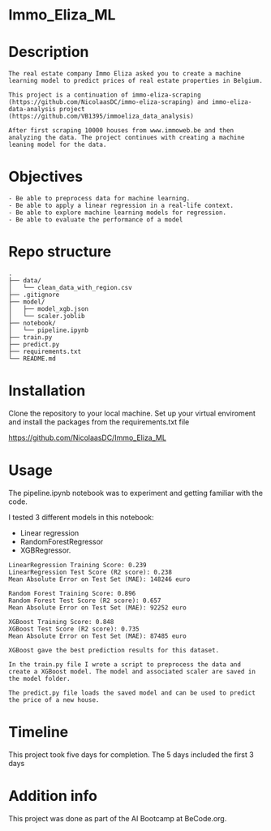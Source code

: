 # Immo_Eliza_ML

# Description
```
The real estate company Immo Eliza asked you to create a machine learning model to predict prices of real estate properties in Belgium.

This project is a continuation of immo-eliza-scraping (https://github.com/NicolaasDC/immo-eliza-scraping) and immo-eliza-data-analysis project (https://github.com/VB1395/immoeliza_data_analysis)

After first scraping 10000 houses from www.immoweb.be and then analyzing the data. The project continues with creating a machine leaning model for the data.
```

# Objectives
```
- Be able to preprocess data for machine learning.
- Be able to apply a linear regression in a real-life context.
- Be able to explore machine learning models for regression.
- Be able to evaluate the performance of a model
```
# Repo structure
```
.
├── data/
│   └── clean_data_with_region.csv
├── .gitignore
├── model/
│   ├── model_xgb.json
│   └── scaler.joblib
├── notebook/
│   └── pipeline.ipynb
├── train.py
├── predict.py
├── requirements.txt
└── README.md
```

# Installation

Clone the repository to your local machine. Set up your virtual enviroment and install the packages from the requirements.txt file

https://github.com/NicolaasDC/Immo_Eliza_ML

# Usage

The pipeline.ipynb notebook was to experiment and getting familiar with the code. 

I tested 3 different models in this notebook: 
- Linear regression 
- RandomForestRegressor
- XGBRegressor.

```
LinearRegression Training Score: 0.239
LinearRegression Test Score (R2 score): 0.238
Mean Absolute Error on Test Set (MAE): 148246 euro

Random Forest Training Score: 0.896
Random Forest Test Score (R2 score): 0.657
Mean Absolute Error on Test Set (MAE): 92252 euro

XGBoost Training Score: 0.848
XGBoost Test Score (R2 score): 0.735
Mean Absolute Error on Test Set (MAE): 87485 euro

XGBoost gave the best prediction results for this dataset.

```
```
In the train.py file I wrote a script to preprocess the data and create a XGBoost model. The model and associated scaler are saved in the model folder.

The predict.py file loads the saved model and can be used to predict the price of a new house. 
```
# Timeline

This project took five days for completion. The 5 days included the first 3 days

# Addition info

This project was done as part of the AI Bootcamp at BeCode.org.


